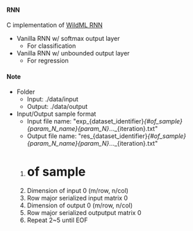 #### RNN

C implementation of [WildML RNN](http://www.wildml.com/2015/09/recurrent-neural-networks-tutorial-part-2-implementing-a-language-model-rnn-with-python-numpy-and-theano/)

* Vanilla RNN w/ softmax output layer
    - For classification
* Vanilla RNN w/ unbounded output layer
    - For regression

#### Note
* Folder
    - Input: ./data/input
    - Output: ./data/output
* Input/Output sample format
    - Input file name: "exp_{dataset_identifier}_{#_of_sample}_{param_N_name}{param_N}_..._{iteration}.txt"
    - Output file name: "res_{dataset_identifier}_{#_of_sample}_{param_N_name}{param_N}_..._{iteration}.txt"
    1. # of sample
    2. Dimension of input 0 (m/row, n/col)
    3. Row major serialized input matrix 0
    4. Dimension of output 0 (m/row, n/col)
    5. Row major serialized outputput matrix 0
    6. Repeat 2~5 until EOF



